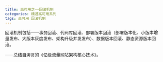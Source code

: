 ```yaml
---
title: 高可用之——回滚机制
categories: 精通高可用系列
tags: 高可用 回滚机制
---
```

回滚机制包括——事务回滚、代码库回滚、部署版本回滚（部署版本化、小版本增量发布、大版本灰度发布、架构升级并发发布）、数据版本回滚、静态资源版本回滚。

——总结自涛哥的《亿级流量网站架构核心技术》。

